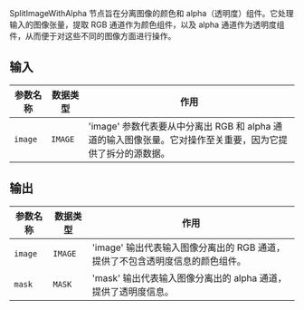 SplitImageWithAlpha 节点旨在分离图像的颜色和 alpha（透明度）组件。它处理输入的图像张量，提取 RGB 通道作为颜色组件，以及 alpha 通道作为透明度组件，从而便于对这些不同的图像方面进行操作。

## 输入

| 参数名称 | 数据类型 | 作用                                                         |
|----------|----------|--------------------------------------------------------------|
| `image`  | `IMAGE`  | 'image' 参数代表要从中分离出 RGB 和 alpha 通道的输入图像张量。它对操作至关重要，因为它提供了拆分的源数据。 |

## 输出

| 参数名称 | 数据类型 | 作用                                                         |
|----------|----------|--------------------------------------------------------------|
| `image`  | `IMAGE`  | 'image' 输出代表输入图像分离出的 RGB 通道，提供了不包含透明度信息的颜色组件。 |
| `mask`   | `MASK`   | 'mask' 输出代表输入图像分离出的 alpha 通道，提供了透明度信息。   |
